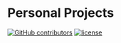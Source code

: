 # Personal Projects

[![GitHub contributors][contributors-image]][contributors-url]
[![license][license-image]][license-url]

[contributors-url]: https://github.com/blaineski/PersonalProjects/graphs/contributors
[contributors-image]: https://img.shields.io/github/contributors/blaineski/personalprojects.svg?style=plastic
[license-url]: https://github.com/blaineski/PersonalProjects/blob/master/LICENSE
[license-image]: https://img.shields.io/badge/License-Unlicense-blue.svg?style=plastic
